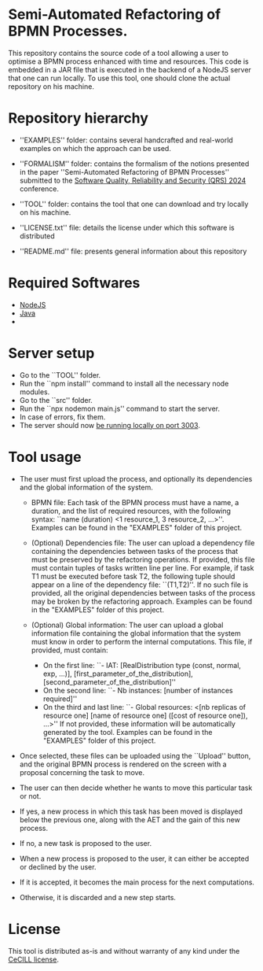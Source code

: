 Semi-Automated Refactoring of BPMN Processes.
=============================================

This repository contains the source code of a tool allowing a user to optimise a BPMN process
enhanced with time and resources.
This code is embedded in a JAR file that is executed in the backend of a NodeJS server that one
can run locally.
To use this tool, one should clone the actual repository on his machine.

Repository hierarchy
=============================================

* ''EXAMPLES'' folder: contains several handcrafted and real-world examples on which the approach
can be used.

* ''FORMALISM'' folder: contains the formalism of the notions presented in the paper ''Semi-Automated
Refactoring of BPMN Processes'' submitted to the [Software Quality, Reliability and Security (QRS) 2024](https://qrs24.techconf.org/)
conference.

* ''TOOL'' folder: contains the tool that one can download and try locally on his machine.

* ''LICENSE.txt'' file: details the license under which this software is distributed

* ''README.md'' file: presents general information about this repository

Required Softwares
=============================================

* [NodeJS](https://nodejs.org/en/download)
* [Java](https://www.java.com/)
*

Server setup
=============================================

* Go to the ``TOOL'' folder.
* Run the ``npm install'' command to install all the necessary node modules.
* Go to the ``src'' folder.
* Run the ``npx nodemon main.js'' command to start the server.
* In case of errors, fix them.
* The server should now [be running locally on port 3003](http://localhost:3003).

Tool usage
=============================================

* The user must first upload the process, and optionally its dependencies and the global information
of the system.
  * BPMN file: Each task of the BPMN process must have a name, a duration, and the list of
required resources, with the following syntax: ``name (duration) <1 resource_1, 3 resource_2, ...>''.
Examples can be found in the "EXAMPLES" folder of this project.

  * (Optional) Dependencies file: The user can upload a dependency file containing the dependencies
between tasks of the process that must be preserved by the refactoring operations. If provided, this file must
contain tuples of tasks written line per line. For example, if task T1 must be executed before
task T2, the following tuple should appear on a line of the dependency file: ``(T1,T2)''. If no
such file is provided, all the original dependencies between tasks of the process may be broken by
the refactoring approach. Examples can be found in the "EXAMPLES" folder of this project.

  * (Optional) Global information: The user can upload a global information file containing the
global information that the system must know in order to perform the internal computations.
This file, if provided, must contain:
    * On the first line: ``- IAT: [RealDistribution type (const, normal, exp, ...)], [first_parameter_of_the_distribution], [second_parameter_of_the_distribution]''
    * On the second line: ``- Nb instances: [number of instances required]''
    * On the third and last line: ``- Global resources: <[nb replicas of resource one] [name of resource one] ([cost of resource one]), ...>''
If not provided, these information will be automatically generated by the tool. Examples can be
found in the "EXAMPLES" folder of this project.

* Once selected, these files can be uploaded using the ``Upload'' button, and the original BPMN process
is rendered on the screen with a proposal concerning the task to move.

* The user can then decide whether he wants to move this particular task or not.

* If yes, a new process in which this task has been moved is displayed below the previous one, along
with the AET and the gain of this new process.

* If no, a new task is proposed to the user.

* When a new process is proposed to the user, it can either be accepted or declined by the user.

* If it is accepted, it becomes the main process for the next computations.

* Otherwise, it is discarded and a new step starts.
 
License
=============================================

This tool is distributed as-is and without warranty of any kind under the [CeCILL license](https://github.com/QuentinNivon/Step-by-Step_Refactoring/tree/main/LICENSE.txt).
